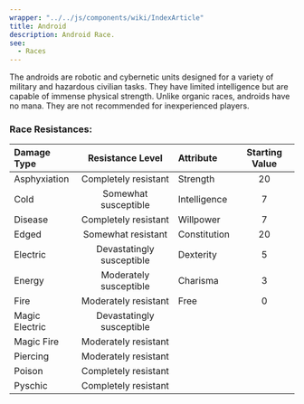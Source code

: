 ```yaml
---
wrapper: "../../js/components/wiki/IndexArticle"
title: Android
description: Android Race.
see:
  - Races
---
```

The androids are robotic and cybernetic units designed for a variety of military and hazardous civilian tasks. They have limited intelligence but are capable of immense physical strength. Unlike organic races, androids have no mana. They are not recommended for inexperienced players.

### Race Resistances:
| Damage Type | Resistance Level | Attribute | Starting Value |
| :--- | :---: | :--- | :---: |
| Asphyxiation | Completely resistant | Strength | 20 |
| Cold | Somewhat susceptible | Intelligence | 7 |
| Disease | Completely resistant | Willpower | 7 |
| Edged | Somewhat resistant | Constitution | 20 |
| Electric | Devastatingly susceptible | Dexterity | 5 |
| Energy | Moderately susceptible | Charisma | 3 |
| Fire | Moderately resistant | Free | 0 |
| Magic Electric | Devastatingly susceptible | | |
| Magic Fire | Moderately resistant | | |
| Piercing | Moderately resistant | | |
| Poison | Completely resistant | | |
| Pyschic | Completely resistant | | |